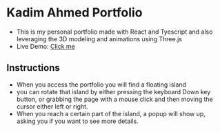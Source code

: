 # Kadim Ahmed Portfolio

- This is my personal portfolio made with React and Tyescript and also leveraging the 3D modeling and animations using Three.js
- Live Demo: [Click me](my-portfolio-island.vercel.app)

## Instructions

- When you access the portfolio you will find a floating island
- you can rotate that island by either pressing the keyboard Down key button, or grabbing the page with a mouse click and then moving the cursor either left or right.
- When you reach a certain part of the island, a popup will show up, asking you if you want to see more details.

